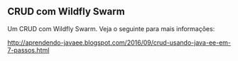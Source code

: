 CRUD com Wildfly Swarm
--

Um CRUD com Wildfly Swarm. Veja o seguinte para mais informações:

http://aprendendo-javaee.blogspot.com/2016/09/crud-usando-java-ee-em-7-passos.html
